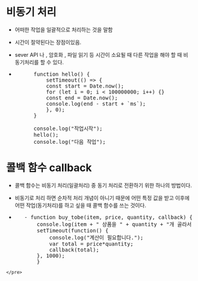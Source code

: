 # 비동기 처리

- 어떠한 작업을 일괄적으로 처리하는 것을 말함

- 시간이 절약된다는 장점이있음.

- sever API 나 , 암호화 , 파일 읽기 등 시간이 소요될 때 다른 작업을 해야 할 때 비동기처리를 할 수 있다. 

- <pre>
        function hello() {
            setTimeout(() => {
            const start = Date.now();
            for (let i = 0; i < 100000000; i++) {}
            const end = Date.now();
            console.log(end - start + `ms`);
            }, 0);
        }
        
        console.log("작업시작");
        hello();
        console.log("다음 작업");
</pre>


# 콜백 함수 callback

- 콜백 함수는 비동기 처리(일괄처리) 중 동기 처리로 전환하기 위한 하나의 방법이다.

- 비동기로 처리 하면 순차적 처리 개념이 아니기 때문에 어떤 특정 값을 받고 이후에 어떤 작업(동기처리)를 하고 싶을 때 콜백 함수를 쓰는 것이다.

 -   <pre>
        - function buy_tobe(item, price, quantity, callback) {
            console.log(item + " 상품을 " + quantity + "개 골라서 점원에게 주었습니다.");
            setTimeout(function() {
                console.log("계산이 필요합니다.");
                var total = price*quantity;
                callback(total);
            }, 1000);
            }
    </pre>